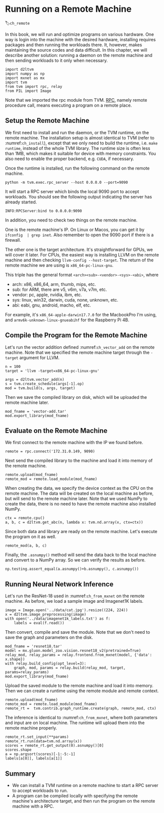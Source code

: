 # Running on a Remote Machine
:label:`ch_remote`

In this book, we will run and optimize programs on various hardware. One way is login into the machine with the desired hardware, installing requires packages and then running the workloads there. It, however, makes maintaining the source codes and data difficult. In this chapter, we will describe another solution: running a daemon on the remote machine and then sending workloads to it only when necessary.

```{.python .input  n=1}
import d2ltvm
import numpy as np
import mxnet as mx
import tvm
from tvm import rpc, relay
from PIL import Image
```

Note that we imported the rpc module from TVM. [RPC](https://en.wikipedia.org/wiki/Remote_procedure_call), namely remote procedure call, means executing a program on a remote place.

## Setup the Remote Machine

We first need to install and run the daemon, or the TVM runtime, on the remote machine. The installation setup is almost identical to TVM (refer to :numref:`ch_install`), except that we only need to build the runtime, i.e. `make runtime`, instead of the whole TVM library. The runtime size is often less than 1MB, which makes it suitable for device with memory constraints. You also need to enable the proper backend, e.g. `CUDA`, if necessary.

Once the runtime is installed, run the following command on the remote machine.

`python -m tvm.exec.rpc_server --host 0.0.0.0 --port=9090`

It will start a RPC server which binds the local 9090 port to accept workloads. You should see the following output indicating the server has already started.

`INFO:RPCServer:bind to 0.0.0.0:9090`

In addition, you need to check two things on the remote machine.

One is the remote machine's IP. On Linux or Macos, you can get it by `ifconfig  | grep inet`. Also remember to open the 9090 port if there is a firewall.

The other one is the target architecture. It's straightforward for GPUs, we will cover it later. For CPUs, the easiest way is installing LLVM on the remote machine and then checking `llvm-config --host-target`. The return of the remote machine we are using is `x86_64-pc-linux-gnu`.

This triple has the general format `<arch><sub>-<vendor>-<sys>-<abi>`, where

- arch: x86, x86_64, arm, thumb, mips, etc.
- sub: for ARM, there are v5, v6m, v7a, v7m, etc.
- vendor: pc, apple, nvidia, ibm, etc.
- sys: linux, win32, darwin, cuda, none, unknown, etc.
- abi: eabi, gnu, android, macho, elf, etc.

For example, it's `x86_64-apple-darwin17.7.0` for the MacbookPro I'm using, and `armv6k-unknown-linux-gnueabihf` for the Raspberry Pi 4B.


## Compile the Program for the Remote Machine

Let's run the vector addition defined :numref:`ch_vector_add` on the remote machine. Note that we specified the remote machine target through the `-target` argument for LLVM.

```{.python .input  n=2}
n = 100
target = 'llvm -target=x86_64-pc-linux-gnu'

args = d2ltvm.vector_add(n)
s = tvm.create_schedule(args[-1].op)
mod = tvm.build(s, args, target)
```

Then we save the compiled library on disk, which will be uploaded the remote machine later.

```{.python .input  n=3}
mod_fname = 'vector-add.tar'
mod.export_library(mod_fname)
```

## Evaluate on the Remote Machine

We first connect to the remote machine with the IP we found before.

```{.python .input  n=4}
remote = rpc.connect('172.31.0.149, 9090)
```

Next send the compiled library to the machine and load it into memory of the remote machine.

```{.python .input  n=5}
remote.upload(mod_fname)
remote_mod = remote.load_module(mod_fname)
```

When creating the data, we specify the device context as the CPU on the remote machine. The data will be created on the local machine as before, but will send to the remote machine later. Note that we used NumPy to create the data, there is no need to have the remote machine also installed NumPy.

```{.python .input  n=19}
ctx = remote.cpu()
a, b, c = d2ltvm.get_abc(n, lambda x: tvm.nd.array(x, ctx=ctx))
```

Since both data and library are ready on the remote machine. Let's execute the program on it as well.

```{.python .input  n=26}
remote_mod(a, b, c)
```

Finally, the `.asnumpy()` method will send the data back to the local machine and convert to a NumPy array. So we can verify the results as before.

```{.python .input}
np.testing.assert_equal(a.asnumpy()+b.asnumpy(), c.asnumpy())
```

## Running Neural Network Inference

Let's run the ResNet-18 used in :numref:`ch_from_mxnet` on the remote machine. As before, we load a sample image and Imagenet1K labels.

```{.python .input  n=9}
image = Image.open('../data/cat.jpg').resize((224, 224))
x = d2ltvm.image_preprocessing(image)
with open('../data/imagenet1k_labels.txt') as f:
    labels = eval(f.read())
```

Then convert, compile and save the module. Note that we don't need to save the graph and parameters on the disk.

```{.python .input  n=10}
mod_fname = 'resnet18.tar'
model = mx.gluon.model_zoo.vision.resnet18_v2(pretrained=True)
relay_mod, relay_params = relay.frontend.from_mxnet(model, {'data': x.shape})
with relay.build_config(opt_level=3):
    graph, mod, params = relay.build(relay_mod, target, params=relay_params)
mod.export_library(mod_fname)

```

Upload the saved module to the remote machine and load it into memory. Then we can create a runtime using the remote module and remote context.

```{.python .input  n=14}
remote.upload(mod_fname)
remote_mod = remote.load_module(mod_fname)
remote_rt =  tvm.contrib.graph_runtime.create(graph, remote_mod, ctx)

```

The inference is identical to :numref:`ch_from_mxnet`, where both parameters and input are on local machine. The runtime will upload them into the remote machine properly.

```{.python .input  n=15}
remote_rt.set_input(**params)
remote_rt.run(data=tvm.nd.array(x))
scores = remote_rt.get_output(0).asnumpy()[0]
scores.shape
a = np.argsort(scores)[-1:-5:-1]
labels[a[0]], labels[a[1]]
```

## Summary

- We can install a TVM runtime on a remote machine to start a RPC server to accept workloads to run.
- A program can be compiled locally with specifying the remote machine's architecture target, and then run the program on the remote machine with a RPC.

